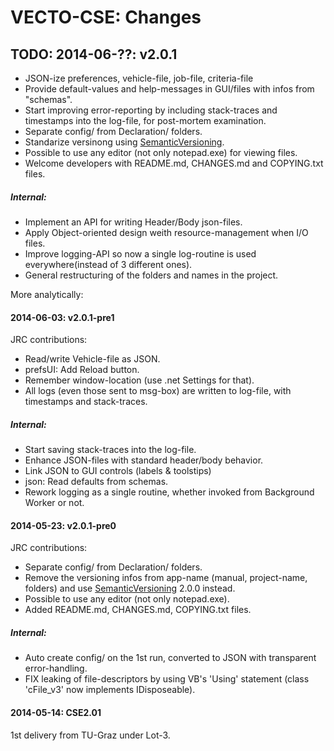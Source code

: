 VECTO-CSE: Changes
===================


TODO: 2014-06-??: v2.0.1
-----------------
  * JSON-ize preferences, vehicle-file, job-file, criteria-file
  * Provide default-values and help-messages in GUI/files with infos from "schemas".
  * Start improving error-reporting by including stack-traces and timestamps into the log-file, for post-mortem examination.
  * Separate config/ from Declaration/ folders.
  * Standarize versinong using [SemanticVersioning](http://semver.org/).
  * Possible to use any editor (not only notepad.exe) for viewing files.
  * Welcome developers with README.md, CHANGES.md and COPYING.txt files.
##### Internal:
  * Implement an API for writing Header/Body json-files.
  * Apply Object-oriented design weith resource-management when I/O files.
  * Improve logging-API so now a single log-routine is used everywhere(instead of 3 different ones).
  * General restructuring of the folders and names in the project.

More analytically:



#### 2014-06-03: v2.0.1-pre1 ####
JRC contributions:

  * Read/write Vehicle-file as JSON.
  * prefsUI: Add Reload button.
  * Remember window-location (use .net Settings for that).
  * All logs (even those sent to msg-box) are written to log-file, with timestamps and stack-traces.
##### Internal:
  * Start saving stack-traces into the log-file.
  * Enhance JSON-files with standard header/body behavior.
  * Link JSON to GUI controls (labels & toolstips)
  * json: Read defaults from schemas.
  * Rework logging as a single routine, whether invoked from Background Worker or not.


#### 2014-05-23: v2.0.1-pre0 ####
JRC contributions:

  * Separate config/ from Declaration/ folders.
  * Remove the versioning infos from app-name (manual, project-name, folders) and 
    use [SemanticVersioning](http://semver.org/) 2.0.0 instead.
  * Possible to use any editor (not only notepad.exe).
  * Added README.md, CHANGES.md, COPYING.txt files.
##### Internal:
  * Auto create config/ on the 1st run, converted to JSON with transparent error-handling.
  * FIX leaking of file-descriptors by using VB's 'Using' statement (class 'cFile_v3' now implements IDisposeable).


#### 2014-05-14: CSE2.01 ####   
1st delivery from TU-Graz under Lot-3.
